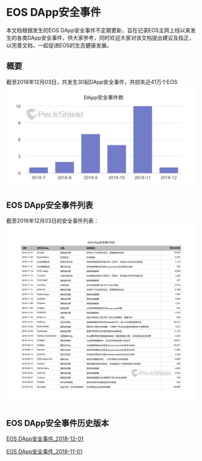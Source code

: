 # EOS DApp安全事件

本文档根据发生的EOS DApp安全事件不定期更新，旨在记录EOS主网上线以来发生的各类DApp安全事件，供大家参考，同时欢迎大家对该文档提出建议及指正，以完善文档，一起促进EOS的生态健康发展。

## 概要
截至2018年12月03日，共发生30起DApp安全事件，共损失近41万个EOS
![EOS DApp安全事件列表](dapp_attacks_summary.png)

## EOS DApp安全事件列表
截至2018年12月03日的安全事件列表：
![EOS DApp安全事件列表](eos_dapp_attacks.png)

## EOS DApp安全事件历史版本
[EOS DApp安全事件_2018-12-01](https://github.com/peckshield/EOS/blob/master/known_dapp_attacks/eos_know_dapp_attacks_2018_12_01.md)

[EOS DApp安全事件_2018-11-01](https://github.com/peckshield/EOS/blob/master/known_dapp_attacks/eos_know_dapp_attacks_2018_11_01.md)